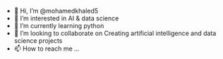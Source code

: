 - 👋 Hi, I’m @mohamedkhaled5
- 👀 I’m interested in AI & data science
- 🌱 I’m currently learning python
- 💞️ I’m looking to collaborate on Creating artificial intelligence and data science projects
- 📫 How to reach me ...

<!---
mohamedkhaled5/mohamedkhaled5 is a ✨ special ✨ repository because its `README.md` (this file) appears on your GitHub profile.
You can click the Preview link to take a look at your changes.
--->
